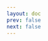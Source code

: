 ```yaml
---
layout: doc
prev: false
next: false
---
```


<CustomItemBox :item="{
  name: '制作图纸：穿刺战锤',
  icon: '/wiki/item/blueprint.png',
  type: '书籍',
  description: '',
  params: {
    stack: 1,
    durability: -1 
  },
  obtain: {
    found: [],
    npc: [],
    shop: [],
    gardening: []
  }
}" />
